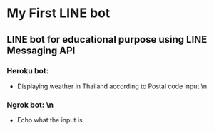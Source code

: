 # My First LINE bot
## LINE bot for educational purpose using LINE Messaging API
### Heroku bot:
  - Displaying weather in Thailand according to Postal code input \n
### Ngrok bot: \n
  - Echo what the input is
